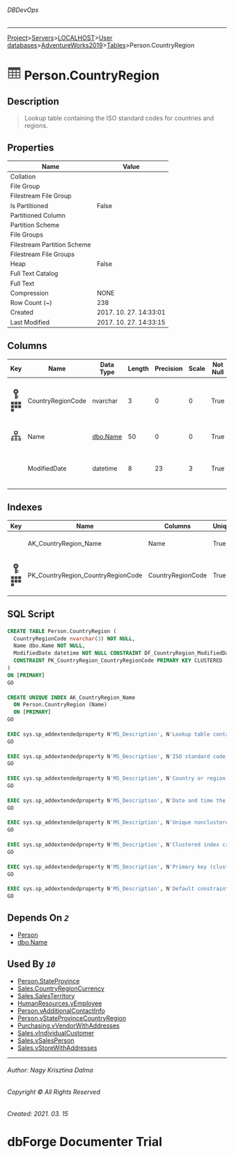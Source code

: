 ###### DBDevOps
___
[Project](../../../../../startpage.md)>[Servers](../../../../Servers.md)>[LOCALHOST](../../../LOCALHOST.md)>[User databases](../../UserDatabases.md)>[AdventureWorks2019](../AdventureWorks2019.md)>[Tables](Tables.md)>Person.CountryRegion


# ![logo](../../../../../Images/table.svg) Person.CountryRegion

## <a name="#Description"></a>Description
> Lookup table containing the ISO standard codes for countries and regions.
## <a name="#Properties"></a>Properties
|Name|Value|
|---|---|
|Collation||
|File Group||
|Filestream File Group||
|Is Partitioned|False|
|Partitioned Column||
|Partition Scheme||
|File Groups||
|Filestream Partition Scheme||
|Filestream File Groups||
|Heap|False|
|Full Text Catalog||
|Full Text||
|Compression|NONE|
|Row Count (~)|238|
|Created|2017. 10. 27. 14:33:01|
|Last Modified|2017. 10. 27. 14:33:15|


## <a name="#Columns"></a>Columns
|Key|Name|Data Type|Length|Precision|Scale|Not Null|Identity|Rule|Default|Computed|Persisted|Description
|---|---|---|---|---|---|---|---|---|---|---|---|---
|[![Primary Key PK_CountryRegion_CountryRegionCode](../../../../../Images/primarykey.svg)](#Indexes)[![Cluster Key PK_CountryRegion_CountryRegionCode](../../../../../Images/Cluster.svg)](#Indexes)|CountryRegionCode|nvarchar|3|0|0|True||||False|False|ISO standard code for countries and regions.|
|[![Indexes AK_CountryRegion_Name](../../../../../Images/index.svg)](#Indexes)|Name|[dbo.Name](../Programmability/Types/UserDefinedDataTypes/dbo.Name.md)|50|0|0|True||||False|False|Country or region name.|
||ModifiedDate|datetime|8|23|3|True|||(getdate())|False|False|Date and time the record was last updated.|

## <a name="#Indexes"></a>Indexes
|Key|Name|Columns|Unique|Type|Description
|---|---|---|---|---|---
||AK_CountryRegion_Name|Name|True||Unique nonclustered index.|
|[![Primary Key PK_CountryRegion_CountryRegionCode](../../../../../Images/primarykey.svg)](#Indexes)[![Cluster Key PK_CountryRegion_CountryRegionCode](../../../../../Images/Cluster.svg)](#Indexes)|PK_CountryRegion_CountryRegionCode|CountryRegionCode|True||Clustered index created by a primary key constraint.|

## <a name="#SqlScript"></a>SQL Script
```SQL
CREATE TABLE Person.CountryRegion (
  CountryRegionCode nvarchar(3) NOT NULL,
  Name dbo.Name NOT NULL,
  ModifiedDate datetime NOT NULL CONSTRAINT DF_CountryRegion_ModifiedDate DEFAULT (getdate()),
  CONSTRAINT PK_CountryRegion_CountryRegionCode PRIMARY KEY CLUSTERED (CountryRegionCode)
)
ON [PRIMARY]
GO

CREATE UNIQUE INDEX AK_CountryRegion_Name
  ON Person.CountryRegion (Name)
  ON [PRIMARY]
GO

EXEC sys.sp_addextendedproperty N'MS_Description', N'Lookup table containing the ISO standard codes for countries and regions.', 'SCHEMA', N'Person', 'TABLE', N'CountryRegion'
GO

EXEC sys.sp_addextendedproperty N'MS_Description', N'ISO standard code for countries and regions.', 'SCHEMA', N'Person', 'TABLE', N'CountryRegion', 'COLUMN', N'CountryRegionCode'
GO

EXEC sys.sp_addextendedproperty N'MS_Description', N'Country or region name.', 'SCHEMA', N'Person', 'TABLE', N'CountryRegion', 'COLUMN', N'Name'
GO

EXEC sys.sp_addextendedproperty N'MS_Description', N'Date and time the record was last updated.', 'SCHEMA', N'Person', 'TABLE', N'CountryRegion', 'COLUMN', N'ModifiedDate'
GO

EXEC sys.sp_addextendedproperty N'MS_Description', N'Unique nonclustered index.', 'SCHEMA', N'Person', 'TABLE', N'CountryRegion', 'INDEX', N'AK_CountryRegion_Name'
GO

EXEC sys.sp_addextendedproperty N'MS_Description', N'Clustered index created by a primary key constraint.', 'SCHEMA', N'Person', 'TABLE', N'CountryRegion', 'INDEX', N'PK_CountryRegion_CountryRegionCode'
GO

EXEC sys.sp_addextendedproperty N'MS_Description', N'Primary key (clustered) constraint', 'SCHEMA', N'Person', 'TABLE', N'CountryRegion', 'CONSTRAINT', N'PK_CountryRegion_CountryRegionCode'
GO

EXEC sys.sp_addextendedproperty N'MS_Description', N'Default constraint value of GETDATE()', 'SCHEMA', N'Person', 'TABLE', N'CountryRegion', 'CONSTRAINT', N'DF_CountryRegion_ModifiedDate'
GO
```

## <a name="#DependsOn"></a>Depends On _`2`_
- [Person](../Security/Schemas/Person.md)
- [dbo.Name](../Programmability/Types/UserDefinedDataTypes/dbo.Name.md)


## <a name="#UsedBy"></a>Used By _`10`_
- [Person.StateProvince](Person.StateProvince.md)
- [Sales.CountryRegionCurrency](Sales.CountryRegionCurrency.md)
- [Sales.SalesTerritory](Sales.SalesTerritory.md)
- [HumanResources.vEmployee](../Views/HumanResources.vEmployee.md)
- [Person.vAdditionalContactInfo](../Views/Person.vAdditionalContactInfo.md)
- [Person.vStateProvinceCountryRegion](../Views/Person.vStateProvinceCountryRegion.md)
- [Purchasing.vVendorWithAddresses](../Views/Purchasing.vVendorWithAddresses.md)
- [Sales.vIndividualCustomer](../Views/Sales.vIndividualCustomer.md)
- [Sales.vSalesPerson](../Views/Sales.vSalesPerson.md)
- [Sales.vStoreWithAddresses](../Views/Sales.vStoreWithAddresses.md)


___
###### Author: Nagy Krisztina Dalma
###### Copyright © All Rights Reserved
###### Created: 2021. 03. 15

# dbForge Documenter Trial